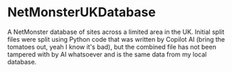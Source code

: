 # NetMonsterUKDatabase

A NetMonster database of sites across a limited area in the UK. Initial split files were split using Python code that was written by Copilot AI (bring the tomatoes out, yeah I know it's bad), but the combined file has not been tampered with by AI whatsoever and is the same data from my local database.

